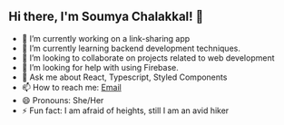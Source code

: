 ## Hi there, I'm Soumya Chalakkal! 👋

- 🔭 I’m currently working on a link-sharing app
- 🌱 I’m currently learning backend development techniques.
- 👯 I’m looking to collaborate on projects related to web development
- 🤔 I’m looking for help with using Firebase.
- 💬 Ask me about React, Typescript, Styled Components
- 📫 How to reach me: [Email](soumyachalakkal@gmail.com) 
- 😄 Pronouns: She/Her
- ⚡ Fun fact: I am afraid of heights, still I am an avid hiker
  
